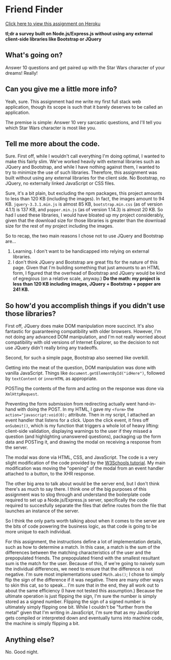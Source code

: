Friend Finder
=============

[Click here to view this assignment on Heroku](https://protected-ocean-51681.herokuapp.com/)

__tl;dr a survey built on Node.js/Express.js without using any external client-side libraries like Bootstrap or JQuery__

What's going on?
----------------
Answer 10 questions and get paired up with the Star Wars character of your dreams!  Really!

Can you give me a little more info?
-----------------------------------
Yeah, sure.  This assignment had me write my first full stack web application, though its scope is such that it barely deserves to be called an application.

The premise is simple:  Answer 10 very sarcastic questions, and I'll tell you which Star Wars character is most like you.

Tell me more about the code.
----------------------------
Sure.  First off, while I wouldn't call everything I'm doing optimal, I wanted to make this fairly slim.  We've worked heavily with external libraries such as JQuery and Bootstrap, and while I have nothing against them, I wanted to try to minimize the use of such libraries.  Therefore, this assignment was built without using any external libraries for the client side.  No Bootstrap, no JQuery, no externally linked JavaScript or CSS files.

Sure, it's a bit plain, but excluding the npm packages, this project amounts to less than 120 KB (including the images).  In fact, the images amount to 94 KB.  `jquery-3.3.1.min.js` is almost 85 KB, `bootstrap.min.css` (as of version 4.1.1) is 137 KB, and `popper.min.js` (as of version 1.14.3) is almost 20 KB.  So had I used these libraries, I would have bloated up my project considerably, given that the download size for those libraries is greater than the download size for the rest of my project including the images.

So to recap, the two main reasons I chose not to use JQuery and Bootstrap are...

1. Learning.  I don't want to be handicapped into relying on external libraries.
1. I don't think JQuery and Bootstrap are great fits for the nature of this page.  Given that I'm building something that just amounts to an HTML form, I figured that the overhead of Bootstrap and JQuery would be kind of egregious (on a relative scale, anyway.)  __Do the math:  my project is less than 120 KB including images, JQuery + Bootstrap + popper are 241 KB.__

So how'd you accomplish things if you didn't use those libraries?
-----------------------------------------------------------------
First off, JQuery does make DOM manipulation more succinct.  It's also fantastic for guaranteeing compatibility with older browsers.  However, I'm not doing any advanced DOM manipulation, and I'm not really worried about compatibility with old versions of Internet Explorer, so the decision to not use JQuery didn't really bring any tradeoffs.

Second, for such a simple page, Bootstrap also seemed like overkill.

Getting into the meat of the question, DOM manipulation was done with vanilla JavaScript.  Things like `document.getElementById("idHere")`, followed by `textContent` or `innerHTML` as appropriate.

POSTing the contents of the form and acting on the response was done via `XmlHttpRequest`.

Preventing the form submission from redirecting actually went hand-in-hand with doing the POST.  In my HTML, I gave my `<form>` the `action="javascript:void(0);` attribute.  Then in my script, I attached an event handler that listens for a click.  Upon the click event, it fires off `onSubmit()`, which is my function that triggers a whole lot of heavy lifting:  client-side validation, displaying warnings to the user if they missed a question (and highlighting unanswered questions), packaging up the form data and POSTing it, and drawing the modal on receiving a response from the server.

The modal was done via HTML, CSS, and JavaScript.  The code is a very slight modification of the code provided by the [W3Schools tutorial](https://www.w3schools.com/howto/howto_css_modals.asp).  My main modification was moving the "opening" of the modal from an event handler attached to a button, to the XHR response.

The other big area to talk about would be the server end, but I don't think there's as much to say there.  I think one of the big purposes of this assignment was to slog through and understand the boilerplate code required to set up a Node.js/Express.js server, specifically the code required to succesfully separate the files that define routes from the file that launches an instance of the server.

So I think the only parts worth talking about when it comes to the server are the bits of code powering the business logic, as that code is going to be more unique to each individual.

For this assignment, the instructions define a lot of implementation details, such as how to determine a match.  In this case, a match is the sum of the differences between the matching characteristics of the user and the prepopulated friends.  The prepopulated friend with the smallest resultant sum is the match for the user.  Because of this, if we're going to naively sum the individual differences, we need to ensure that the difference is not negative.  I'm sure most implementations used `Math.abs()`; I chose to simply flip the sign of the difference if it was negative.  There are many other ways to skin this cat, so to speak...  I'm sure that in the end, they all work out to about the same efficiency (I have not tested this assumption.)  Because the ultimate operation is just flipping the sign, I'm sure the number is simply stored as a signed number.  Flipping the sign of a signed number is ultimately simply flipping one bit.  While I couldn't be "further from the metal" given that I'm writing in JavaScript, I'm sure that as my JavaScript gets compiled or interpreted down and eventually turns into machine code, the machine is simply flipping a bit.

Anything else?
--------------
No.  Good night.